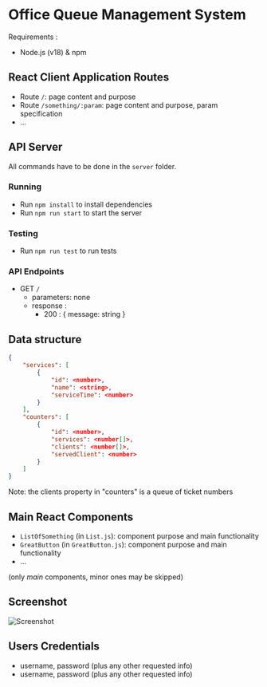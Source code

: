 # Office Queue Management System

Requirements : 
- Node.js (v18) & npm

## React Client Application Routes

- Route `/`: page content and purpose
- Route `/something/:param`: page content and purpose, param specification
- ...

## API Server

All commands have to be done in the `server` folder.

### Running 

- Run `npm install` to install dependencies
- Run `npm run start` to start the server

### Testing

- Run `npm run test` to run tests

### API Endpoints

- GET `/`
  - parameters: none
  - response :
    - 200 : { message: string }

## Data structure

```json
{
    "services": [
        {
            "id": <number>,
            "name": <string>,
            "serviceTime": <number>
        }
    ],
    "counters": [
        {
            "id": <number>,
            "services": <number[]>, 
            "clients": <number[]>, 
            "servedClient": <number>
        }
    ]
}
```

Note: the clients property in "counters" is a queue of ticket numbers

## Main React Components

- `ListOfSomething` (in `List.js`): component purpose and main functionality
- `GreatButton` (in `GreatButton.js`): component purpose and main functionality
- ...

(only _main_ components, minor ones may be skipped)

## Screenshot

![Screenshot](./img/screenshot.jpg)

## Users Credentials

- username, password (plus any other requested info)
- username, password (plus any other requested info)
